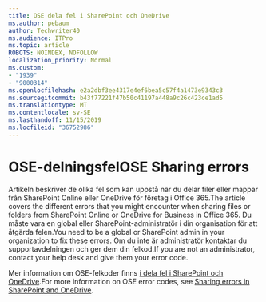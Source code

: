 ```yaml
---
title: OSE dela fel i SharePoint och OneDrive
ms.author: pebaum
author: Techwriter40
ms.audience: ITPro
ms.topic: article
ROBOTS: NOINDEX, NOFOLLOW
localization_priority: Normal
ms.custom:
- "1939"
- "9000314"
ms.openlocfilehash: e2a2dbf3ee4317e4ef6bea5c57f4a1473e9343c3
ms.sourcegitcommit: b43f77221f47b50c41197a448a9c26c423ce1ad5
ms.translationtype: MT
ms.contentlocale: sv-SE
ms.lasthandoff: 11/15/2019
ms.locfileid: "36752986"
---
```

# <a name="ose-sharing-errors"></a><span data-ttu-id="784c1-102">OSE-delningsfel</span><span class="sxs-lookup"><span data-stu-id="784c1-102">OSE Sharing errors</span></span>

<span data-ttu-id="784c1-103">Artikeln beskriver de olika fel som kan uppstå när du delar filer eller mappar från SharePoint Online eller OneDrive för företag i Office 365.</span><span class="sxs-lookup"><span data-stu-id="784c1-103">The article covers the different errors that you might encounter when sharing files or folders from SharePoint Online or OneDrive for Business in Office 365.</span></span> <span data-ttu-id="784c1-104">Du måste vara en global eller SharePoint-administratör i din organisation för att åtgärda felen.</span><span class="sxs-lookup"><span data-stu-id="784c1-104">You need to be a global or SharePoint admin in your organization to fix these errors.</span></span> <span data-ttu-id="784c1-105">Om du inte är administratör kontaktar du supportavdelningen och ger dem din felkod.</span><span class="sxs-lookup"><span data-stu-id="784c1-105">If you are not an administrator, contact your help desk and give them your error code.</span></span>

<span data-ttu-id="784c1-106">Mer information om OSE-felkoder finns [i dela fel i SharePoint och OneDrive](https://docs.microsoft.com/sharepoint/sharepoint-onedrive-error-message).</span><span class="sxs-lookup"><span data-stu-id="784c1-106">For more information on OSE error codes, see [Sharing errors in SharePoint and OneDrive](https://docs.microsoft.com/sharepoint/sharepoint-onedrive-error-message).</span></span>
